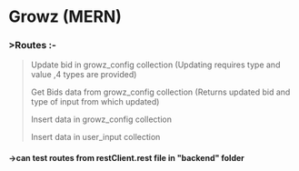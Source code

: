 # Growz (MERN)

### >Routes :-
>
>Update bid in growz_config collection (Updating requires type and value ,4 types are provided)
>
>Get Bids data from growz_config collection (Returns updated bid and type of input from which updated)
>
>Insert data in growz_config collection
>
>Insert data in user_input collection

#### ->can test routes from restClient.rest file in "backend" folder

